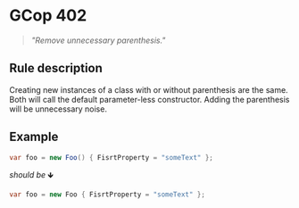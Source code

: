 ﻿# GCop 402

> *"Remove unnecessary parenthesis."*

## Rule description

Creating new instances of a class with or without parenthesis are the same. Both will call the default parameter-less constructor.
Adding the parenthesis will be unnecessary noise.

## Example

```csharp
var foo = new Foo() { FisrtProperty = "someText" };
```

*should be* 🡻

```csharp
var foo = new Foo { FisrtProperty = "someText" };
```